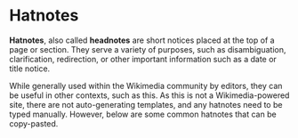 # Hatnotes
**Hatnotes**, also called **headnotes** are short notices placed at the top of a page or section. They serve a variety of purposes, such as disambiguation, clarification, redirection, or other important information such as a date or title notice.

While generally used within the Wikimedia community by editors, they can be useful in other contexts, such as this. As this is not a Wikimedia-powered site, there are not auto-generating templates, and any hatnotes need to be typed manually. However, below are some common hatnotes that can be copy-pasted.
